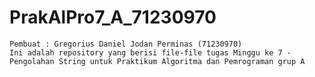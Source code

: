 # PrakAlPro7_A_71230970
	Pembuat : Gregorius Daniel Jodan Perminas (71230970)
	Ini adalah repository yang berisi file-file tugas Minggu ke 7 - Pengolahan String untuk Praktikum Algoritma dan Pemrograman grup A
